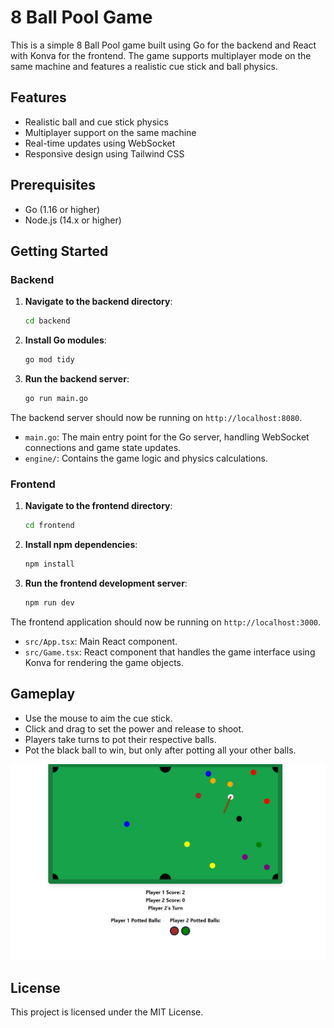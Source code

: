 # 8 Ball Pool Game

This is a simple 8 Ball Pool game built using Go for the backend and React with Konva for the frontend. The game supports multiplayer mode on the same machine and features a realistic cue stick and ball physics.

## Features

- Realistic ball and cue stick physics
- Multiplayer support on the same machine
- Real-time updates using WebSocket
- Responsive design using Tailwind CSS

## Prerequisites

- Go (1.16 or higher)
- Node.js (14.x or higher)

## Getting Started

### Backend

1. **Navigate to the backend directory**:
   ```sh
   cd backend
   ```
2. **Install Go modules**:
   ```sh
   go mod tidy
   ```
3. **Run the backend server**:
   ```sh
   go run main.go
   ```

The backend server should now be running on `http://localhost:8080`.

- `main.go`: The main entry point for the Go server, handling WebSocket connections and game state updates.
- `engine/`: Contains the game logic and physics calculations.

### Frontend

1. **Navigate to the frontend directory**:
   ```sh
   cd frontend
   ```
2. **Install npm dependencies**:
   ```sh
   npm install
   ```
3. **Run the frontend development server**:
   ```sh
   npm run dev
   ```

The frontend application should now be running on `http://localhost:3000`.

- `src/App.tsx`: Main React component.
- `src/Game.tsx`: React component that handles the game interface using Konva for rendering the game objects.

## Gameplay

- Use the mouse to aim the cue stick.
- Click and drag to set the power and release to shoot.
- Players take turns to pot their respective balls.
- Pot the black ball to win, but only after potting all your other balls.

![Demo](img/demo.png)

## License

This project is licensed under the MIT License.
